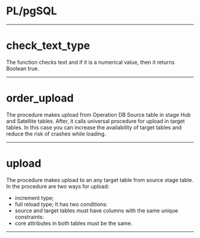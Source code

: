 # PL/pgSQL

***
check_text_type
====

The function checks text and if it is a numerical value, then it returns Boolean true.

***
order_upload
====

The procedure makes upload from Operation DB Source table in stage Hub and Satellite tables. After, it calls universal procedure for upload in target tables.
In this case you can increase the availability of target tables and reduce the risk of crashes while loading.

***
upload
====

The procedure makes upload to an any target table from source stage table. In the procedure are two ways for upload:
- increment type;
- full reload type;
It has two conditions:
- source and target tables must have columns with the same unique constraints:
-  core attributes in both tables must be the same.

***